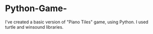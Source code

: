 # Python-Game-
I've created a basic version of  "Piano Tiles" game, using Python. I used turtle and winsound libraries.
